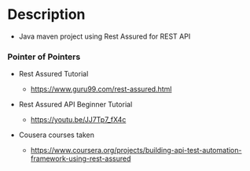 # Description

- Java maven project using Rest Assured for REST API


### Pointer of Pointers

- Rest Assured Tutorial
    - https://www.guru99.com/rest-assured.html
- Rest Assured API Beginner Tutorial
    - https://youtu.be/JJ7Tp7_fX4c

- Cousera courses taken
    - https://www.coursera.org/projects/building-api-test-automation-framework-using-rest-assured 
